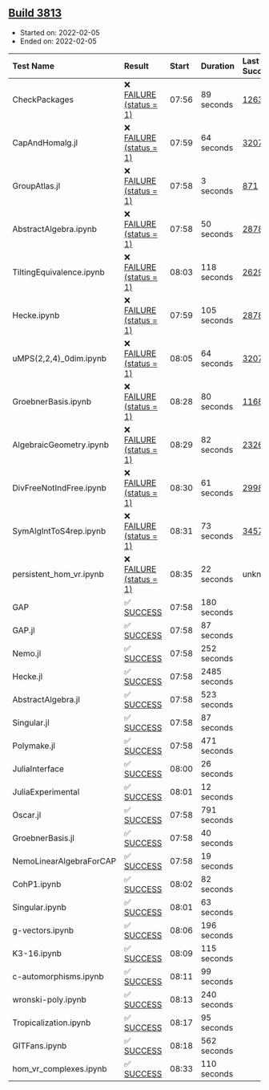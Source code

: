 ## [Build 3813](https://oscarci.mathematik.uni-kl.de/job/oscar-stable/3813/)

* Started on: 2022-02-05
* Ended on: 2022-02-05

| Test Name    | Result | Start | Duration | Last Success | First Failure |
|:-------------|:-------|:------|:---------|:-------------|:--------------|
| CheckPackages | ❌ [FAILURE (status = 1)](https://oscarci.mathematik.uni-kl.de/job/oscar-stable/3813/artifact/logs/build-3813/CheckPackages.log) | 07:56 | 89 seconds | [1263](https://oscarci.mathematik.uni-kl.de/job/oscar-stable/1263/) | [1264](https://oscarci.mathematik.uni-kl.de/job/oscar-stable/1264/) |
| CapAndHomalg.jl | ❌ [FAILURE (status = 1)](https://oscarci.mathematik.uni-kl.de/job/oscar-stable/3813/artifact/logs/build-3813/CapAndHomalg.jl.log) | 07:59 | 64 seconds | [3207](https://oscarci.mathematik.uni-kl.de/job/oscar-stable/3207/) | [3208](https://oscarci.mathematik.uni-kl.de/job/oscar-stable/3208/) |
| GroupAtlas.jl | ❌ [FAILURE (status = 1)](https://oscarci.mathematik.uni-kl.de/job/oscar-stable/3813/artifact/logs/build-3813/GroupAtlas.jl.log) | 07:58 | 3 seconds | [871](https://oscarci.mathematik.uni-kl.de/job/oscar-stable/871/) | [872](https://oscarci.mathematik.uni-kl.de/job/oscar-stable/872/) |
| AbstractAlgebra.ipynb | ❌ [FAILURE (status = 1)](https://oscarci.mathematik.uni-kl.de/job/oscar-stable/3813/artifact/logs/build-3813/AbstractAlgebra.ipynb.log) | 07:58 | 50 seconds | [2878](https://oscarci.mathematik.uni-kl.de/job/oscar-stable/2878/) | [2879](https://oscarci.mathematik.uni-kl.de/job/oscar-stable/2879/) |
| TiltingEquivalence.ipynb | ❌ [FAILURE (status = 1)](https://oscarci.mathematik.uni-kl.de/job/oscar-stable/3813/artifact/logs/build-3813/TiltingEquivalence.ipynb.log) | 08:03 | 118 seconds | [2629](https://oscarci.mathematik.uni-kl.de/job/oscar-stable/2629/) | [2630](https://oscarci.mathematik.uni-kl.de/job/oscar-stable/2630/) |
| Hecke.ipynb | ❌ [FAILURE (status = 1)](https://oscarci.mathematik.uni-kl.de/job/oscar-stable/3813/artifact/logs/build-3813/Hecke.ipynb.log) | 07:59 | 105 seconds | [2878](https://oscarci.mathematik.uni-kl.de/job/oscar-stable/2878/) | [2879](https://oscarci.mathematik.uni-kl.de/job/oscar-stable/2879/) |
| uMPS(2,2,4)_0dim.ipynb | ❌ [FAILURE (status = 1)](https://oscarci.mathematik.uni-kl.de/job/oscar-stable/3813/artifact/logs/build-3813/uMPS-2-2-4-_0dim.ipynb.log) | 08:05 | 64 seconds | [3207](https://oscarci.mathematik.uni-kl.de/job/oscar-stable/3207/) | [3208](https://oscarci.mathematik.uni-kl.de/job/oscar-stable/3208/) |
| GroebnerBasis.ipynb | ❌ [FAILURE (status = 1)](https://oscarci.mathematik.uni-kl.de/job/oscar-stable/3813/artifact/logs/build-3813/GroebnerBasis.ipynb.log) | 08:28 | 80 seconds | [1168](https://oscarci.mathematik.uni-kl.de/job/oscar-stable/1168/) | [1169](https://oscarci.mathematik.uni-kl.de/job/oscar-stable/1169/) |
| AlgebraicGeometry.ipynb | ❌ [FAILURE (status = 1)](https://oscarci.mathematik.uni-kl.de/job/oscar-stable/3813/artifact/logs/build-3813/AlgebraicGeometry.ipynb.log) | 08:29 | 82 seconds | [2326](https://oscarci.mathematik.uni-kl.de/job/oscar-stable/2326/) | [2327](https://oscarci.mathematik.uni-kl.de/job/oscar-stable/2327/) |
| DivFreeNotIndFree.ipynb | ❌ [FAILURE (status = 1)](https://oscarci.mathematik.uni-kl.de/job/oscar-stable/3813/artifact/logs/build-3813/DivFreeNotIndFree.ipynb.log) | 08:30 | 61 seconds | [2998](https://oscarci.mathematik.uni-kl.de/job/oscar-stable/2998/) | [2999](https://oscarci.mathematik.uni-kl.de/job/oscar-stable/2999/) |
| SymAlgIntToS4rep.ipynb | ❌ [FAILURE (status = 1)](https://oscarci.mathematik.uni-kl.de/job/oscar-stable/3813/artifact/logs/build-3813/SymAlgIntToS4rep.ipynb.log) | 08:31 | 73 seconds | [3457](https://oscarci.mathematik.uni-kl.de/job/oscar-stable/3457/) | [3458](https://oscarci.mathematik.uni-kl.de/job/oscar-stable/3458/) |
| persistent_hom_vr.ipynb | ❌ [FAILURE (status = 1)](https://oscarci.mathematik.uni-kl.de/job/oscar-stable/3813/artifact/logs/build-3813/persistent_hom_vr.ipynb.log) | 08:35 | 22 seconds | unknown | unknown |
| GAP | ✅ [SUCCESS](https://oscarci.mathematik.uni-kl.de/job/oscar-stable/3813/artifact/logs/build-3813/GAP.log) | 07:58 | 180 seconds |  |  |
| GAP.jl | ✅ [SUCCESS](https://oscarci.mathematik.uni-kl.de/job/oscar-stable/3813/artifact/logs/build-3813/GAP.jl.log) | 07:58 | 87 seconds |  |  |
| Nemo.jl | ✅ [SUCCESS](https://oscarci.mathematik.uni-kl.de/job/oscar-stable/3813/artifact/logs/build-3813/Nemo.jl.log) | 07:58 | 252 seconds |  |  |
| Hecke.jl | ✅ [SUCCESS](https://oscarci.mathematik.uni-kl.de/job/oscar-stable/3813/artifact/logs/build-3813/Hecke.jl.log) | 07:58 | 2485 seconds |  |  |
| AbstractAlgebra.jl | ✅ [SUCCESS](https://oscarci.mathematik.uni-kl.de/job/oscar-stable/3813/artifact/logs/build-3813/AbstractAlgebra.jl.log) | 07:58 | 523 seconds |  |  |
| Singular.jl | ✅ [SUCCESS](https://oscarci.mathematik.uni-kl.de/job/oscar-stable/3813/artifact/logs/build-3813/Singular.jl.log) | 07:58 | 87 seconds |  |  |
| Polymake.jl | ✅ [SUCCESS](https://oscarci.mathematik.uni-kl.de/job/oscar-stable/3813/artifact/logs/build-3813/Polymake.jl.log) | 07:58 | 471 seconds |  |  |
| JuliaInterface | ✅ [SUCCESS](https://oscarci.mathematik.uni-kl.de/job/oscar-stable/3813/artifact/logs/build-3813/JuliaInterface.log) | 08:00 | 26 seconds |  |  |
| JuliaExperimental | ✅ [SUCCESS](https://oscarci.mathematik.uni-kl.de/job/oscar-stable/3813/artifact/logs/build-3813/JuliaExperimental.log) | 08:01 | 12 seconds |  |  |
| Oscar.jl | ✅ [SUCCESS](https://oscarci.mathematik.uni-kl.de/job/oscar-stable/3813/artifact/logs/build-3813/Oscar.jl.log) | 07:58 | 791 seconds |  |  |
| GroebnerBasis.jl | ✅ [SUCCESS](https://oscarci.mathematik.uni-kl.de/job/oscar-stable/3813/artifact/logs/build-3813/GroebnerBasis.jl.log) | 07:58 | 40 seconds |  |  |
| NemoLinearAlgebraForCAP | ✅ [SUCCESS](https://oscarci.mathematik.uni-kl.de/job/oscar-stable/3813/artifact/logs/build-3813/NemoLinearAlgebraForCAP.log) | 07:58 | 19 seconds |  |  |
| CohP1.ipynb | ✅ [SUCCESS](https://oscarci.mathematik.uni-kl.de/job/oscar-stable/3813/artifact/logs/build-3813/CohP1.ipynb.log) | 08:02 | 82 seconds |  |  |
| Singular.ipynb | ✅ [SUCCESS](https://oscarci.mathematik.uni-kl.de/job/oscar-stable/3813/artifact/logs/build-3813/Singular.ipynb.log) | 08:01 | 63 seconds |  |  |
| g-vectors.ipynb | ✅ [SUCCESS](https://oscarci.mathematik.uni-kl.de/job/oscar-stable/3813/artifact/logs/build-3813/g-vectors.ipynb.log) | 08:06 | 196 seconds |  |  |
| K3-16.ipynb | ✅ [SUCCESS](https://oscarci.mathematik.uni-kl.de/job/oscar-stable/3813/artifact/logs/build-3813/K3-16.ipynb.log) | 08:09 | 115 seconds |  |  |
| c-automorphisms.ipynb | ✅ [SUCCESS](https://oscarci.mathematik.uni-kl.de/job/oscar-stable/3813/artifact/logs/build-3813/c-automorphisms.ipynb.log) | 08:11 | 99 seconds |  |  |
| wronski-poly.ipynb | ✅ [SUCCESS](https://oscarci.mathematik.uni-kl.de/job/oscar-stable/3813/artifact/logs/build-3813/wronski-poly.ipynb.log) | 08:13 | 240 seconds |  |  |
| Tropicalization.ipynb | ✅ [SUCCESS](https://oscarci.mathematik.uni-kl.de/job/oscar-stable/3813/artifact/logs/build-3813/Tropicalization.ipynb.log) | 08:17 | 95 seconds |  |  |
| GITFans.ipynb | ✅ [SUCCESS](https://oscarci.mathematik.uni-kl.de/job/oscar-stable/3813/artifact/logs/build-3813/GITFans.ipynb.log) | 08:18 | 562 seconds |  |  |
| hom_vr_complexes.ipynb | ✅ [SUCCESS](https://oscarci.mathematik.uni-kl.de/job/oscar-stable/3813/artifact/logs/build-3813/hom_vr_complexes.ipynb.log) | 08:33 | 110 seconds |  |  |
